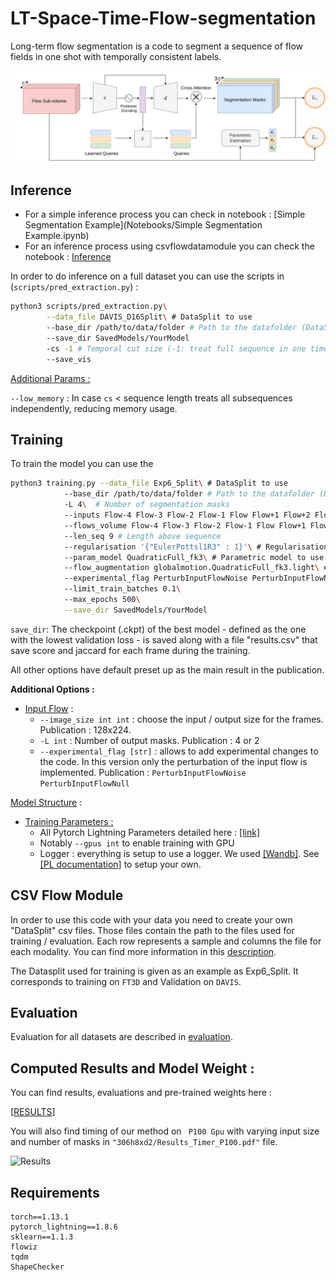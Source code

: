 # LT-Space-Time-Flow-segmentation

Long-term flow segmentation is a code to segment a sequence of flow fields in one shot with temporally consistent labels. 

[REF]: Ref

![evalprocess](images/illustration.png)



## Inference

- For a simple inference process you can check in notebook : [Simple Segmentation Example](Notebooks/Simple Segmentation Example.ipynb)
- For an inference process using csvflowdatamodule you can check the notebook : [Inference](Notebooks/Inference.ipynb)

In order to do inference on a full dataset you can use the scripts in (`scripts/pred_extraction.py`) :

```bash
python3 scripts/pred_extraction.py\
 		--data_file DAVIS_D16Split\ # DataSplit to use
		--base_dir /path/to/data/folder # Path to the datafolder (DataSplit contains relative paths)
		--save_dir SavedModels/YourModel
        -cs -1 # Temporal cut size (-1: treat full sequence in one time)
        --save_vis
```

<u>Additional Params :</u> 

`--low_memory` : In case `cs` < sequence length treats all subsequences independently, reducing memory usage.

## Training


To train the model you can use the

```bash
python3 training.py --data_file Exp6_Split\ # DataSplit to use
			--base_dir /path/to/data/folder # Path to the datafolder (DataSplit contains relative paths)
			-L 4\  # Number of segmentation masks
            --inputs Flow-4 Flow-3 Flow-2 Flow-1 Flow Flow+1 Flow+2 Flow+3 Flow+4\ # Input flow fields
            --flows_volume Flow-4 Flow-3 Flow-2 Flow-1 Flow Flow+1 Flow+2 Flow+3 Flow+4\ # Target flow fields
            --len_seq 9 # Length above sequence 
            --regularisation '{"EulerPottsl1R3" : 1}'\ # Regularisation loss                 
            --param_model QuadraticFull_fk3\ # Parametric model to use (Quadratic with Spline control point every 3 frames)
            --flow_augmentation globalmotion.QuadraticFull_fk3.light\ # Flow Augmentation to use 
            --experimental_flag PerturbInputFlowNoise PerturbInputFlowNull # Flow perturbation during training 
            --limit_train_batches 0.1\ 
            --max_epochs 500\
            --save_dir SavedModels/YourModel
```

`save_dir`: The checkpoint (.ckpt) of the best model - defined as the one with the lowest validation loss - is saved along with a file "results.csv" that save score and jaccard for each frame during the training.

All other options have default preset up as the main result in the publication.

**Additional Options :**

- <u>Input Flow</u> :
  - `--image_size int int`  : choose the input  / output size for the frames. Publication : 128x224.
  - `-L int`  : Number of output masks. Publication : 4 or 2
  - `--experimental_flag [str]` : allows to add experimental changes to the code. In this version only the perturbation of the input flow is implemented. Publication : `PerturbInputFlowNoise PerturbInputFlowNull`

<u>Model Structure</u> :


- <u>Training Parameters :</u>
  - All Pytorch Lightning Parameters detailed here : [[link]](https://pytorch-lightning.readthedocs.io/en/latest/common/lightning_module.html)
  - Notably `--gpus int` to enable training with GPU
  - Logger : everything is setup to use a logger. We used [[Wandb]](https://docs.wandb.ai/). See [[PL documentation]](https://pytorch-lightning.readthedocs.io/en/latest/) to setup your own.

## CSV Flow Module

In order to use this code with your data you need to create your own "DataSplit" csv files. Those files contain the path to the files used for training / evaluation. Each row represents a sample and columns the file for each modality. You can find more information in this [description](csvflowdatamodule/README.md).

The Datasplit used for training is given as an example as Exp6_Split. It corresponds to training on `FT3D` and Validation on `DAVIS`. 



## Evaluation

Evaluation for all datasets are described in [evaluation](evaluation/README.md).


## Computed Results and Model Weight :

You can find results, evaluations and pre-trained weights here :

[[RESULTS](https://gitlab.inria.fr/emeunier/st-space-time-flow-segmentation-data)]

You will also find timing of our method on ` P100 Gpu` with varying input size and number of masks in  `"306h8xd2/Results_Timer_P100.pdf"` file.

![Results](images/video_segmentation_lt.gif)

## Requirements

```
torch==1.13.1
pytorch_lightning==1.8.6
sklearn==1.1.3
flowiz
tqdm
ShapeChecker
```